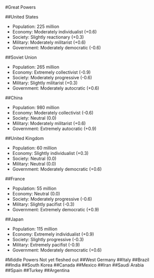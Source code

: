 #Great Powers

##United States
- Population: 225 million
- Economy: Moderately individualist (+0.6)
- Society: Slightly reactionary (+0.3)
- Military: Moderately militarist (+0.6)
- Government: Moderately democratic (-0.6)

##Soviet Union
- Population: 265 million
- Economy: Extremely collectivist (-0.9)
- Society: Moderately progressive (-0.6)
- Military: Slightly militarist (+0.3)
- Government: Moderately autocratic (+0.6)

##China
- Population: 980 million
- Economy: Moderately collectivist (-0.6)
- Society: Neutral (0.0)
- Military: Moderately militarist (+0.6)
- Government: Extremely autocratic (+0.9)

##United Kingdom
- Population: 60 million
- Economy: Slightly individualist (+0.3)
- Society: Neutral (0.0)
- Military: Neutral (0.0)
- Government: Moderately democratic (+0.6)

##France
- Population: 55 million
- Economy: Neutral (0.0)
- Society: Moderately progressive (-0.6)
- Military: Slightly pacifist (-0.3)
- Government: Extremely democratic (+0.9)

##Japan
- Population: 115 million
- Economy: Extremely individualist (+0.9)
- Society: Slightly progressive (-0.3)
- Military: Extremely pacifist (-0.9)
- Government: Moderately democratic (+0.6)

#Middle Powers
Not yet fleshed out
##West Germany
##Italy
##Brazil
##India
##South Korea
##Canada
##Mexico
##Iran
##Saudi Arabia
##Spain
##Turkey
##Argentina
